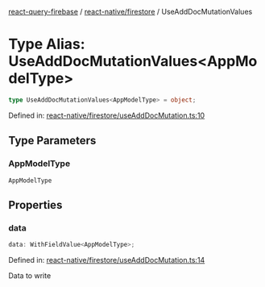[react-query-firebase](../../../modules.md) / [react-native/firestore](../index.md) / UseAddDocMutationValues

# Type Alias: UseAddDocMutationValues\<AppModelType\>

```ts
type UseAddDocMutationValues<AppModelType> = object;
```

Defined in: [react-native/firestore/useAddDocMutation.ts:10](https://github.com/vpishuk/react-query-firebase/blob/47ed1ecd8b83d68dd4237e8eb73f6aa6dea2c1fa/react-native/firestore/useAddDocMutation.ts#L10)

## Type Parameters

### AppModelType

`AppModelType`

## Properties

### data

```ts
data: WithFieldValue<AppModelType>;
```

Defined in: [react-native/firestore/useAddDocMutation.ts:14](https://github.com/vpishuk/react-query-firebase/blob/47ed1ecd8b83d68dd4237e8eb73f6aa6dea2c1fa/react-native/firestore/useAddDocMutation.ts#L14)

Data to write
